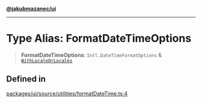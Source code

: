 [**@jakubmazanec/ui**](../README.md)

---

# Type Alias: FormatDateTimeOptions

> **FormatDateTimeOptions**: `Intl.DateTimeFormatOptions` &
> [`WithLocaleOrLocales`](WithLocaleOrLocales.md)

## Defined in

[packages/ui/source/utilities/formatDateTime.ts:4](https://github.com/jakubmazanec/tools/blob/4bb343d3736e4f9f11a014de3241c6054262151e/packages/ui/source/utilities/formatDateTime.ts#L4)
